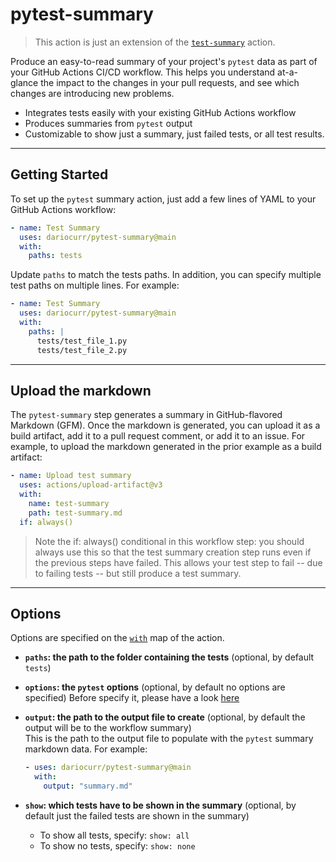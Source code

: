 # pytest-summary

> This action is just an extension of the [`test-summary`](https://github.com/test-summary) action.

Produce an easy-to-read summary of your project's `pytest` data as part of your GitHub Actions CI/CD workflow. This helps you understand at-a-glance the impact to the changes in your pull requests, and see which changes are introducing new problems.

*   Integrates tests easily with your existing GitHub Actions workflow
*   Produces summaries from `pytest` output
*   Customizable to show just a summary, just failed tests, or all test results.

---

## Getting Started

To set up the `pytest` summary action, just add a few lines of YAML to your GitHub Actions workflow:

```yaml
- name: Test Summary
  uses: dariocurr/pytest-summary@main
  with:
    paths: tests
```

Update `paths` to match the tests paths. In addition, you can specify multiple test paths on multiple lines. For example:

```yaml
- name: Test Summary
  uses: dariocurr/pytest-summary@main
  with:
    paths: |
      tests/test_file_1.py
      tests/test_file_2.py
```

---

## Upload the markdown

The `pytest-summary` step generates a summary in GitHub-flavored Markdown (GFM). Once the markdown is generated, you can upload it as a build artifact, add it to a pull request comment, or add it to an issue. For example, to upload the markdown generated in the prior example as a build artifact:

```yaml
- name: Upload test summary
  uses: actions/upload-artifact@v3
  with:
    name: test-summary
    path: test-summary.md
  if: always()
```

> Note the if: always() conditional in this workflow step: you should always use this so that the test summary creation step runs even if the previous steps have failed. This allows your test step to fail -- due to failing tests -- but still produce a test summary.
---

## Options

Options are specified on the [`with`](https://docs.github.com/en/actions/using-workflows/workflow-syntax-for-github-actions#jobsjob_idstepswith) map of the action.

*   **`paths`: the path to the folder containing the tests** (optional, by default `tests`)  

*   **`options`: the `pytest` options** (optional, by default no options are specified)
 Before specify it, please have a look [here](https://docs.pytest.org)

*   **`output`: the path to the output file to create** (optional, by default the output will be to the workflow summary)  
  This is the path to the output file to populate with the `pytest` summary markdown data. For example:

    ```yaml
    - uses: dariocurr/pytest-summary@main
      with:
        output: "summary.md"
    ```

*   **`show`: which tests have to be shown in the summary** (optional, by default just the failed tests are shown in the summary)

    *   To show all tests, specify: `show: all`
    *   To show no tests, specify: `show: none`
